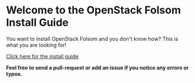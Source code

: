 # Welcome to the OpenStack Folsom Install Guide

You want to install OpenStack Folsom and you don't know how? This is what you are looking for! 

[Click here for the install guide](https://openstack-folsom-install-guide.readthedocs.org/en/latest/)

**Feel free to send a pull-request or add an issue if you notice any errors or typos.**